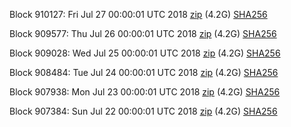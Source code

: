 Block 910127: Fri Jul 27 00:00:01 UTC 2018 [zip](https://dash-bootstrap.ams3.digitaloceanspaces.com/mainnet/2018-07-27/bootstrap.dat.zip) (4.2G) [SHA256](https://dash-bootstrap.ams3.digitaloceanspaces.com/mainnet/2018-07-27/sha256.txt)

Block 909577: Thu Jul 26 00:00:01 UTC 2018 [zip](https://dash-bootstrap.ams3.digitaloceanspaces.com/mainnet/2018-07-26/bootstrap.dat.zip) (4.2G) [SHA256](https://dash-bootstrap.ams3.digitaloceanspaces.com/mainnet/2018-07-26/sha256.txt)

Block 909028: Wed Jul 25 00:00:01 UTC 2018 [zip](https://dash-bootstrap.ams3.digitaloceanspaces.com/mainnet/2018-07-25/bootstrap.dat.zip) (4.2G) [SHA256](https://dash-bootstrap.ams3.digitaloceanspaces.com/mainnet/2018-07-25/sha256.txt)

Block 908484: Tue Jul 24 00:00:01 UTC 2018 [zip](https://dash-bootstrap.ams3.digitaloceanspaces.com/mainnet/2018-07-24/bootstrap.dat.zip) (4.2G) [SHA256](https://dash-bootstrap.ams3.digitaloceanspaces.com/mainnet/2018-07-24/sha256.txt)

Block 907938: Mon Jul 23 00:00:01 UTC 2018 [zip](https://dash-bootstrap.ams3.digitaloceanspaces.com/mainnet/2018-07-23/bootstrap.dat.zip) (4.2G) [SHA256](https://dash-bootstrap.ams3.digitaloceanspaces.com/mainnet/2018-07-23/sha256.txt)

Block 907384: Sun Jul 22 00:00:01 UTC 2018 [zip](https://dash-bootstrap.ams3.digitaloceanspaces.com/mainnet/2018-07-22/bootstrap.dat.zip) (4.2G) [SHA256](https://dash-bootstrap.ams3.digitaloceanspaces.com/mainnet/2018-07-22/sha256.txt)
